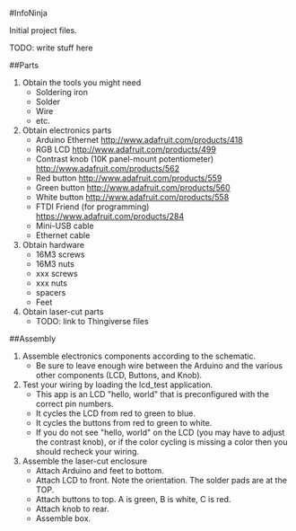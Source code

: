 #InfoNinja

Initial project files.

TODO: write stuff here

##Parts

1. Obtain the tools you might need
    - Soldering iron
    - Solder
    - Wire
    - etc.
2. Obtain electronics parts
    - Arduino Ethernet <http://www.adafruit.com/products/418>
    - RGB LCD <http://www.adafruit.com/products/499>
    - Contrast knob (10K panel-mount potentiometer) <http://www.adafruit.com/products/562>
    - Red button <http://www.adafruit.com/products/559>
    - Green button <http://www.adafruit.com/products/560>
    - White button <http://www.adafruit.com/products/558>
    - FTDI Friend (for programming) <https://www.adafruit.com/products/284>
    - Mini-USB cable
    - Ethernet cable
3. Obtain hardware
    - 16M3 screws
    - 16M3 nuts
    - xxx screws
    - xxx nuts
    - spacers
    - Feet
4. Obtain laser-cut parts
    - TODO: link to Thingiverse files

##Assembly

1. Assemble electronics components according to the schematic.
    - Be sure to leave enough wire between the Arduino and the various other components (LCD, Buttons, and Knob).
2. Test your wiring by loading the lcd_test application.
    - This app is an LCD "hello, world" that is preconfigured with the correct pin numbers.
    - It cycles the LCD from red to green to blue.
    - It cycles the buttons from red to green to white.
    - If you do not see "hello, world" on the LCD (you may have to adjust the contrast knob), or if the color cycling is missing a color then you should recheck your wiring.
3. Assemble the laser-cut enclosure
    - Attach Arduino and feet to bottom.
    - Attach LCD to front.  Note the orientation.  The solder pads are at the TOP.
    - Attach buttons to top.  A is green, B is white, C is red.
    - Attach knob to rear.
    - Assemble box.


